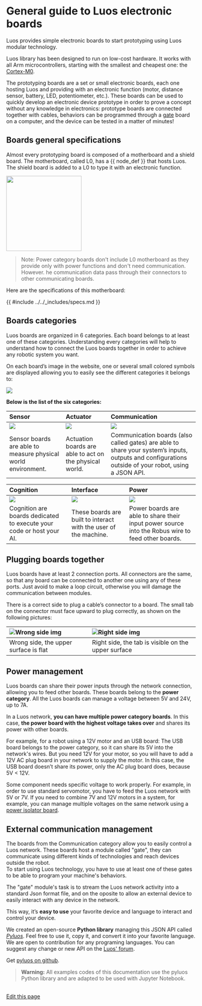# General guide to Luos electronic boards

Luos provides simple electronic boards to start prototyping using Luos modular technology.

Luos library has been designed to run on low-cost hardware. It works with all Arm microcontrollers, starting with the smallest and cheapest one: the <a href="https://developer.arm.com/ip-products/processors/cortex-m/cortex-m0" target="_blank">Cortex-M0</a>. 

The prototyping boards are a set or small electronic boards, each one hosting Luos and providing with an electronic function (motor, distance sensor, battery, LED, potentiometer, etc.). These boards can be used to quickly develop an electronic device prototype in order to prove a concept without any knowledge in electronics: prototype boards are connected together with cables, behaviors can be programmed through a [gate]({{boards_path}}usb.md) board on a computer, and the device can be tested in a matter of minutes!

## Boards general specifications

Almost every prototyping board is composed of a motherboard and a shield board. The motherboard, called L0, has a {{ node_def }} that hosts Luos. The shield board is added to a L0 to type it with an electronic function.

<img src="/_assets/img/assembly.png" height="200px" />

> Note: Power category boards don't include L0 motherboard as they provide only with power functions and don't need communication. However. he communication data pass through their connectors to other communicating boards.

Here are the specifications of this motherboard:

{{ #include ../../_includes/specs.md }}

## Boards categories

Luos boards are organized in 6 categories. Each board belongs to at least one of these categories. Understanding every categories will help to understand how to connect the Luos boards together in order to achieve any robotic system you want.

On each board’s image in the website, one or several small colored symbols are displayed allowing you to easily see the different categories it belongs to:

<img src="/_assets/img/boards_example.png" height="" />

**Below is the list of the six categories:**

|Sensor|Actuator|Communication|
|:-|:-|:-|
|![](/_assets/img/sticker-sensor.png)|![](/_assets/img/sticker-actuation.png)|![](/_assets/img/sticker-communication.png)|
|Sensor boards are able to measure physical world environment.|Actuation boards are able to act on the physical world.|Communication boards (also called gates) are able to share your system’s inputs, outputs and configurations outside of your robot, using a JSON API.|

|Cognition|Interface|Power|
|:-|:-|:-|
|![](/_assets/img/sticker-cognition.png)|![](/_assets/img/sticker-interface.png)|![](/_assets/img/sticker-power.png)|
|Cognition are boards dedicated to execute your code or host your AI.|These boards are built to interact with the user of the machine.|Power boards are able to share their input power source into the Robus wire to feed other boards.|

<a name="plug"></a>
## Plugging boards together

Luos boards have at least 2 connection ports. All connectors are the same, so that any board can be connected to another one using any of these ports. Just avoid to make a loop circuit, otherwise you will damage the communication between modules.

There is a correct side to plug a cable’s connector to a board. The small tab on the connector must face upward to plug correctly, as shown on the following pictures:

|![Wrong side img](/_assets/img/plug-no.png)|![Right side img](/_assets/img/plug-yes.png)|
|:-|:-|
|Wrong side, the upper surface is flat|Right side, the tab is visible on the upper surface|



## Power management

Luos boards can share their power inputs through the network connection, allowing you to feed other boards. These boards belong to the **power category**.
All the Luos boards can manage a voltage between 5V and 24V, up to 7A.

In a Luos network, **you can have multiple power category boards**. In this case, **the power board with the highest voltage takes over** and shares its power with other boards.

For example, for a robot using a 12V motor and an USB board: The USB board belongs to the power category, so it can share its 5V into the network's wires. But you need 12V for your motor, so you will have to add a 12V AC plug board in your network to supply the motor. In this case, the USB board doesn’t share its power, only the AC plug board does, because 5V < 12V.

Some component needs specific voltage to work properly. For example, in order to use standard servomotor, you have to feed the Luos network with 5V or 7V. If you need to combine 7V and 12V motors in a system, for example, you can manage multiple voltages on the same network using a [power isolator board]({{boards_path}}power-isolator.md).


## External communication management

The boards from the Communication category allow you to easily control a Luos network. These boards host a module called "gate", they can communicate using different kinds of technologies and reach devices outside the robot.<br/>To start using Luos technology, you have to use at least one of these gates to be able to program your machine's behaviors.

The "gate" module's task is to stream the Luos network activity into a standard Json format file, and on the oposite to allow an external device to easily interact with any device in the network.

This way, it’s **easy to use** your favorite device and language to interact and control your device.

We created an open-source **Python library** managing this JSON API called [*Pyluos*](/_pages/first_steps/pyluos.md). Feel free to use it, copy it, and convert it into your favorite language. We are open to contribution for any programing languages. You can suggest any change or new API on the [Luos' forum](https://community.luos.io/).

Get <a href="https://github.com/Luos-Robotics/pyluos" target="_blank">pyluos on github</a>.

<blockquote class="warning"><strong>Warning:</strong> All examples codes of this documentation use the pyluos Python library and are adapted to be used with Jupyter Notebook.</blockquote><br />

<div class="cust_edit_page"><a href="https://{{gh_path}}/_pages/prototyping_boards/electronic-use.md">Edit this page</a></div>